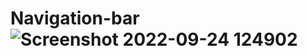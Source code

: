 # Navigation-bar![Screenshot 2022-09-24 124902](https://user-images.githubusercontent.com/113025644/192086765-a9ac3bc5-0a29-43db-bb9c-7b42f3b9b09d.png)
